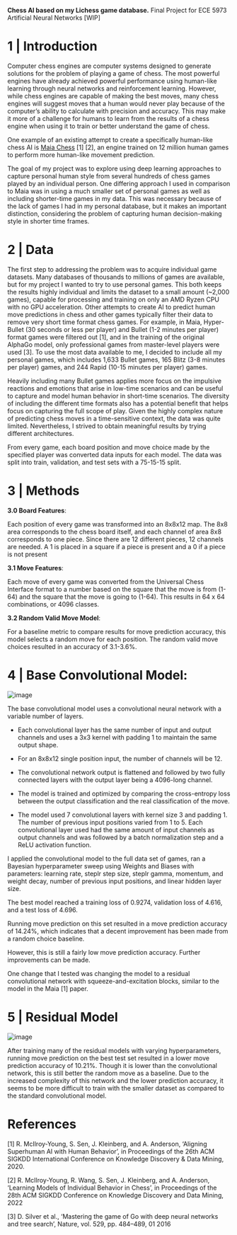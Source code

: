 **Chess AI based on my Lichess game database.** Final Project for ECE 5973 Artificial Neural Networks [WIP]

# 1 | Introduction
Computer chess engines are computer systems designed to generate solutions for the problem of 
playing a game of chess. The most powerful engines have already achieved powerful performance using 
human-like learning through neural networks and reinforcement learning. However, while chess engines are capable of making the best moves, many chess engines will suggest moves that 
a human would never play because of the computer’s ability to calculate with precision and accuracy. This may make it more of a challenge for humans to learn from the results of a chess engine when 
using it to train or better understand the game of chess. 

One example of an existing attempt to create a specifically human-like chess AI is [Maia Chess](https://maiachess.com/) [1] [2], an engine trained on 12 million human games to 
perform more human-like movement prediction.

The goal of my project was to explore using deep learning approaches to capture personal human style 
from several hundreds of chess games played by an individual person. One differing approach I used in comparison to Maia was in using a much smaller set of personal games as well as including shorter-time games in my data. This was necessary because of the lack of games I had in my personal database, but it makes an important distinction, considering the problem of capturing human
decision-making style in shorter time frames.

# 2 | Data
The first step to addressing the problem was to acquire individual game datasets. Many databases of
thousands to millions of games are available, but for my project I wanted to try to use personal games. 
This both keeps the results highly individual and limits the dataset to a small amount (~2,000 games), 
capable for processing and training on only an AMD Ryzen CPU with no GPU acceleration.
Other attempts to create AI to predict human move predictions in chess and other games typically filter 
their data to remove very short time format chess games. For example, in Maia, Hyper-Bullet (30 
seconds or less per player) and Bullet (1-2 minutes per player) format games were filtered out [1], and in 
the training of the original AlphaGo model, only professional games from master-level players were used 
[3]. To use the most data available to me, I decided to include all my personal games, which includes 
1,633 Bullet games, 165 Blitz (3-8 minutes per player) games, and 244 Rapid (10-15 minutes per player) 
games. 

Heavily including many Bullet games applies more focus on the impulsive reactions and 
emotions that arise in low-time scenarios and can be useful to capture and model human behavior in 
short-time scenarios. The diversity of including the different time formats also has a potential benefit 
that helps focus on capturing the full scope of play. Given the highly complex nature of predicting chess 
moves in a time-sensitive context, the data was quite limited. Nevertheless, I strived to obtain 
meaningful results by trying different architectures.

From every game, each board position and move choice made by the specified player was converted 
data inputs for each model. The data was split into train, validation, and test sets with a 75-15-15 split.

# 3 | Methods
**3.0 Board Features**:

Each position of every game was transformed into an 8x8x12 map. The 8x8 area corresponds to the 
chess board itself, and each channel of area 8x8 corresponds to one piece. Since there are 12 different 
pieces, 12 channels are needed. A 1 is placed in a square if a piece is present and a 0 if a piece is not 
present

**3.1 Move Features**:

Each move of every game was converted from the Universal Chess Interface format to a number based 
on the square that the move is from (1-64) and the square that the move is going to (1-64). This results 
in 64 x 64 combinations, or 4096 classes.

**3.2 Random Valid Move Model**:

For a baseline metric to compare results for move prediction accuracy, this model selects a random 
move for each position. The random valid move choices resulted in an accuracy of 3.1-3.6%.

# 4 | Base Convolutional Model:

![image](https://github.com/bradleeharr/BradleeAI/assets/56418392/ec95dcc9-ee64-4d30-9167-0b18f78e52ca)

The base convolutional model uses a convolutional neural network with a variable number of layers.

* Each convolutional layer has the same number of input and output channels and uses a 3x3 kernel with padding 1 to 
maintain the same output shape. 

* For an 8x8x12 single position input, the number of channels will be 12. 

* The convolutional network output is flattened and followed by two fully connected layers with the 
output layer being a 4096-long channel. 

* The model is trained and optimized by comparing the cross-entropy loss between the output classification and the real classification of the move. 

* The model used 7 convolutional layers with kernel size 3 and padding 1. The number of previous input 
positions varied from 1 to 5. Each convolutional layer used had the same amount of input channels as 
output channels and was followed by a batch normalization step and a ReLU activation function.

I applied the convolutional model to the full data set of games, ran a Bayesian hyperparameter sweep using 
Weights and Biases with parameters: learning rate, steplr step size, steplr gamma, momentum, and weight decay, number of previous input positions, and linear hidden layer size.

The best model reached a training loss of 0.9274, validation loss of 4.616, and a test loss of 4.696. 

Running move prediction on this set resulted in a move prediction accuracy of 14.24%, which indicates that a decent improvement has been made from a random choice baseline.

However, this is still a fairly low move prediction accuracy. Further improvements can be made.

One change that I tested was changing the model to a residual convolutional network with squeeze-and-excitation blocks, similar to the model in the Maia [1] paper.

# 5 | Residual Model
![image](https://github.com/bradleeharr/BradleeAI/assets/56418392/81102fdc-193e-4ccc-a161-fffa3956efb1)

After training many of the residual models with varying hyperparameters, running move prediction on the best test set resulted in a lower move prediction accuracy of 10.21%. Though 
it is lower than the convolutional network, this is still better the random move as a baseline. Due to 
the increased complexity of this network and the lower prediction accuracy, it seems to be more 
difficult to train with the smaller dataset as compared to the standard convolutional model.

# References
[1] R. McIlroy-Young, S. Sen, J. Kleinberg, and A. Anderson, ‘Aligning Superhuman AI with Human 
Behavior’, in Proceedings of the 26th ACM SIGKDD International Conference on Knowledge 
Discovery & Data Mining, 2020.

[2] R. McIlroy-Young, R. Wang, S. Sen, J. Kleinberg, and A. Anderson, ‘Learning Models of Individual 
Behavior in Chess’, in Proceedings of the 28th ACM SIGKDD Conference on Knowledge Discovery
and Data Mining, 2022

[3] D. Silver et al., ‘Mastering the game of Go with deep neural networks and tree search’, Nature, vol. 
529, pp. 484–489, 01 2016

